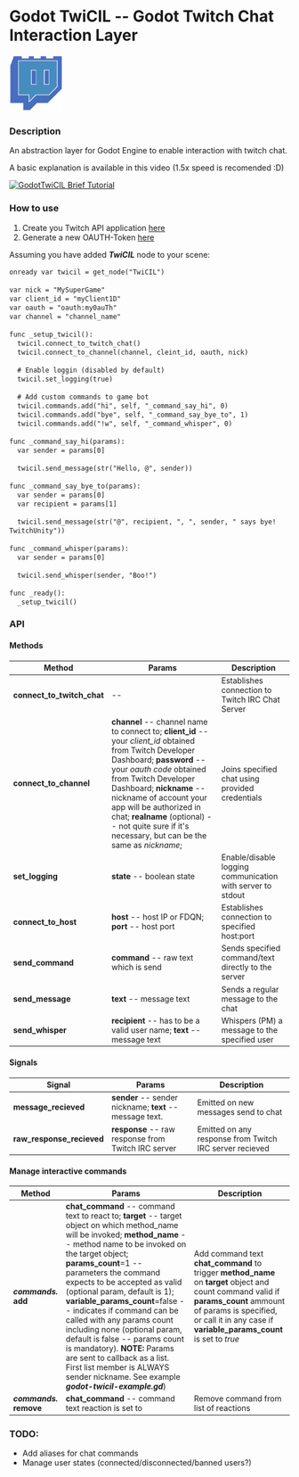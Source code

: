 # Godot TwiCIL -- Godot Twitch Chat Interaction Layer
<img src="./godot-twicil-icon.png" height=100px/>


### Description
An abstraction layer for Godot Engine to enable interaction with twitch chat.

A basic explanation is available in this video (1.5x speed is recomended :D)


[![GodotTwiCIL Brief Tutorial](https://i.ytimg.com/vi/tYYCjMOxKEI/hqdefault.jpg)](https://youtu.be/tYYCjMOxKEI)

### How to use
1. Create you Twitch API application [here](https://dev.twitch.tv/dashboard/apps/create)
2. Generate a new OAUTH-Token [here](https://twitchapps.com/tmi/)

Assuming you have added ***TwiCIL*** node to your scene:
```
onready var twicil = get_node("TwiCIL")

var nick = "MySuperGame"
var client_id = "myClient1D"
var oauth = "oauth:my0auTh"
var channel = "channel_name"

func _setup_twicil():
  twicil.connect_to_twitch_chat()
  twicil.connect_to_channel(channel, cleint_id, oauth, nick)
  
  # Enable loggin (disabled by default)
  twicil.set_logging(true)
  
  # Add custom commands to game bot
  twicil.commands.add("hi", self, "_command_say_hi", 0)
  twicil.commands.add("bye", self, "_command_say_bye_to", 1)
  twicil.commands.add("!w", self, "_command_whisper", 0)

func _command_say_hi(params):
  var sender = params[0]
  
  twicil.send_message(str("Hello, @", sender))

func _command_say_bye_to(params):
  var sender = params[0]
  var recipient = params[1]
  
  twicil.send_message(str("@", recipient, ", ", sender, " says bye! TwitchUnity"))

func _command_whisper(params):
  var sender = params[0]
  
  twicil.send_whisper(sender, "Boo!")

func _ready():
  _setup_twicil()

```

### API

#### Methods
|Method|Params|Description|
|-|-|-|
|**connect_to_twitch_chat**| -- | Establishes connection to Twitch IRC Chat Server|
|**connect_to_channel**|**channel** -- channel name to connect to; **client_id** -- your *client_id* obtained from Twitch Developer Dashboard; **password** -- your *oauth code* obtained from Twitch Developer Dashboard; **nickname** -- nickname of account your app will be authorized in chat; **realname** (optional) -- not quite sure if it's necessary, but can be the same as *nickname*;  | Joins specified chat using provided credentials|
|**set_logging**|**state** -- boolean state| Enable/disable logging communication with server to stdout|
|**connect_to_host**|**host** -- host IP or FDQN; **port** -- host port| Establishes connection to specified host:port|
|**send_command**|**command** -- raw text which is send| Sends specified command/text directly to the server|
|**send_message**|**text** -- message text| Sends a regular message to the chat|
|**send_whisper**|**recipient** -- has to be a valid user name; **text** -- message text| Whispers (PM) a message to the specified user|


#### Signals
|Signal|Params|Description|
|-|-|-|
|**message_recieved**|**sender** -- sender nickname; **text** -- message text.| Emitted on new messages send to chat|
|**raw_response_recieved**|**response** -- raw response from Twitch IRC server| Emitted on any response from Twitch IRC server recieved|

#### Manage interactive commands

|Method|Params|Description|
|-|-|-|
|***commands.*** **add**|**chat_command** -- command text to react to; **target** -- target object on which method_name will be invoked; **method_name** -- method name to be invoked on the target object; **params_count**=1 -- parameters the command expects to be accepted as valid (optional param, default is 1); **variable_params_count**=false -- indicates if command can be called with any params count including none (optional param, default is false -- params count is mandatory). **NOTE:** Params are sent to callback as a list. First list member is ALWAYS sender nickname. See example ***godot-twicil-example.gd***)| Add command text **chat_command** to trigger **method_name** on **target** object and count command valid if **params_count** ammount of params is specified, or call it in any case if **variable_params_count** is set to *true*|
|***commands.*** **remove**|**chat_command** -- command text reaction is set to| Remove command from list of reactions |

### TODO:
* Add aliases for chat commands
* Manage user states (connected/disconnected/banned users?)
